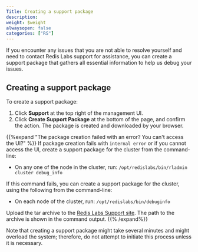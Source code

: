 ```yaml
---
Title: Creating a support package
description:
weight: $weight
alwaysopen: false
categories: ["RS"]
---
```

If you encounter any issues that you are not able to resolve yourself
and need to contact Redis Labs support for assistance, you can create a
support package that gathers all essential information to help us debug
your issues.

## Creating a support package

To create a support package:

1. Click **Support** at the top right of the management UI.
1. Click **Create Support Package** at the bottom of the page, and
    confirm the action.
    The package is created and downloaded by your browser.

{{%expand "The package creation failed with an error? You can't access the UI?" %}}
If package creation fails with `internal error` or if you cannot access the UI, create a support package for the cluster from the command-line:

- On any one of the node in the cluster, run: `/opt/redislabs/bin/rladmin cluster debug_info`

If this command fails, you can create a support package for the cluster, using the following from the command-line:

- On each node of the cluster, run: `/opt/redislabs/bin/debuginfo`

Upload the tar archive to the [Redis Labs Support site](https://support.redislabs.com). The path to the archive is shown in the command output.
{{% /expand%}}

Note that creating a support package might take several minutes and
might overload the system; therefore, do not attempt to initiate this
process unless it is necessary.
